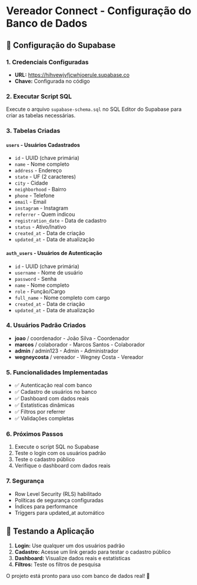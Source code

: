 # Vereador Connect - Configuração do Banco de Dados

## 🚀 Configuração do Supabase

### 1. Credenciais Configuradas
- **URL:** https://hihvewjyfjcwhjoerule.supabase.co
- **Chave:** Configurada no código

### 2. Executar Script SQL
Execute o arquivo `supabase-schema.sql` no SQL Editor do Supabase para criar as tabelas necessárias.

### 3. Tabelas Criadas

#### `users` - Usuários Cadastrados
- `id` - UUID (chave primária)
- `name` - Nome completo
- `address` - Endereço
- `state` - UF (2 caracteres)
- `city` - Cidade
- `neighborhood` - Bairro
- `phone` - Telefone
- `email` - Email
- `instagram` - Instagram
- `referrer` - Quem indicou
- `registration_date` - Data de cadastro
- `status` - Ativo/Inativo
- `created_at` - Data de criação
- `updated_at` - Data de atualização

#### `auth_users` - Usuários de Autenticação
- `id` - UUID (chave primária)
- `username` - Nome de usuário
- `password` - Senha
- `name` - Nome completo
- `role` - Função/Cargo
- `full_name` - Nome completo com cargo
- `created_at` - Data de criação
- `updated_at` - Data de atualização

### 4. Usuários Padrão Criados
- **joao** / coordenador - João Silva - Coordenador
- **marcos** / colaborador - Marcos Santos - Colaborador  
- **admin** / admin123 - Admin - Administrador
- **wegneycosta** / vereador - Wegney Costa - Vereador

### 5. Funcionalidades Implementadas
- ✅ Autenticação real com banco
- ✅ Cadastro de usuários no banco
- ✅ Dashboard com dados reais
- ✅ Estatísticas dinâmicas
- ✅ Filtros por referrer
- ✅ Validações completas

### 6. Próximos Passos
1. Execute o script SQL no Supabase
2. Teste o login com os usuários padrão
3. Teste o cadastro público
4. Verifique o dashboard com dados reais

### 7. Segurança
- Row Level Security (RLS) habilitado
- Políticas de segurança configuradas
- Índices para performance
- Triggers para updated_at automático

## 🎯 Testando a Aplicação

1. **Login:** Use qualquer um dos usuários padrão
2. **Cadastro:** Acesse um link gerado para testar o cadastro público
3. **Dashboard:** Visualize dados reais e estatísticas
4. **Filtros:** Teste os filtros de pesquisa

O projeto está pronto para uso com banco de dados real! 🚀
